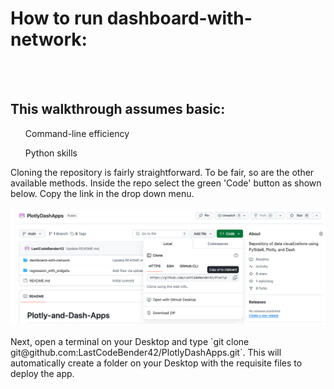 # How to run dashboard-with-network:
<br></br>
## This walkthrough assumes basic:
  <ul>Command-line efficiency </ul>
  <ul>Python skills</ul>
Cloning the repository is fairly straightforward. To be fair, so are the other available methods. Inside the repo select the green 'Code' button as shown below. Copy the link in the drop down menu. 
<br></br>
<img src="clone_the_repo.png" alt="Example Image">
<br></br>
Next, open a terminal on your Desktop and type `git clone git@github.com:LastCodeBender42/PlotlyDashApps.git`. This will automatically create a folder on your Desktop with the requisite files to deploy the app. 
